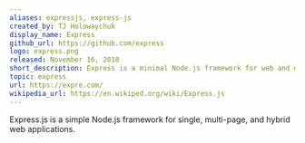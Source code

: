 ```yaml
---
aliases: expressjs, express-js
created_by: TJ Holowaychuk
display_name: Express
github_url: https://github.com/express
logo: express.png
released: November 16, 2010
short_description: Express is a minimal Node.js framework for web and mobile applications.
topic: express
url: https://expre.com/
wikipedia_url: https://en.wikiped.org/wiki/Express.js
---
```

Express.js is a simple Node.js framework for single, multi-page, and hybrid web applications.
